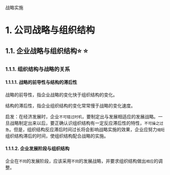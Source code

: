 战略实施

# 1. 公司战略与组织结构

## 1.1. 企业战略与组织结构:star: :star: 

### 1.1.1. 组织结构与战略的关系

#### 1.1.1.1. 战略的前导性与结构的滞后性

战略的前导性，指企业战略的变化快于组织结构的变化。

结构的滞后性，指企业组织结构的变化常常慢于战略的变化速度。

启发：在经济发展时，企业`不可错过时机`，要制定出与发展相适应的发展战略。一旦战略制定出来以后，要正确认识组织结构有一定反应滞后性的特性，`不可操之过急`。但是，组织结构反应滞后时间过长将会影响战略实施的效果，企业应努力`缩短`组织结构滞后的时间，使组织结构配合战略的实施。

#### 1.1.1.2. 企业发展阶段与组织结构

企业在`不同`的发展阶段，应该采用`不同`的发展战略，并要求组织结构做出`相应`的调整。
